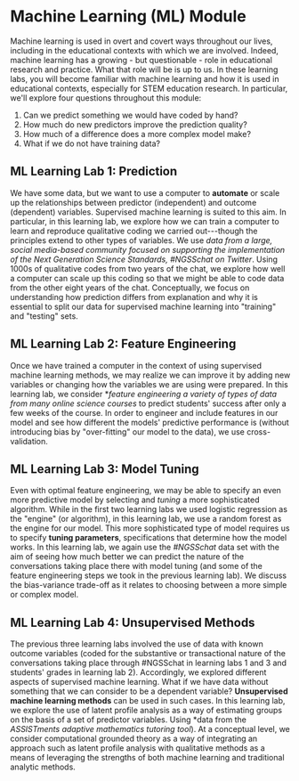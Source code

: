 # Machine Learning (ML) Module

Machine learning is used in overt and covert ways throughout our lives, including in the educational contexts with which we are involved. Indeed, machine learning has a growing - but questionable - role in educational research and practice. What that role will be is up to us. In these learning labs, you will become familiar with machine learning and how it is used in educational contexts, especially for STEM education research. In particular, we'll explore four questions throughout this module:

1. Can we predict something we would have coded by hand?
1. How much do new predictors improve the prediction quality?
1. How much of a difference does a more complex model make?
1. What if we do not have training data?

## ML Learning Lab 1: Prediction

We have some data, but we want to use a computer to **automate** or scale up the relationships between predictor (independent) and outcome (dependent) variables. Supervised machine learning is suited to this aim. In particular, in this learning lab, we explore how we can train a computer to learn and reproduce qualitative coding we carried out---though the principles extend to other types of variables. We use *data from a large, social media-based community focused on supporting the implementation of the Next Generation Science Standards, #NGSSchat on Twitter*. Using 1000s of qualitative codes from two years of the chat, we explore how well a computer can scale up this coding so that we might be able to code data from the other eight years of the chat. Conceptually, we focus on understanding how prediction differs from explanation and why it is essential to split our data for supervised machine learning into "training" and "testing" sets.  

## ML Learning Lab 2: Feature Engineering

Once we have trained a computer in the context of using supervised machine learning methods, we may realize we can improve it by adding new variables or changing how the variables we are using were prepared. In this learning lab, we consider **feature engineering* *a variety of types of data from many online science courses* to predict students' success after only a few weeks of the course. In order to engineer and include features in our model and see how different the models' predictive performance is (without introducing bias by "over-fitting" our model to the data), we use cross-validation.

## ML Learning Lab 3: Model Tuning

Even with optimal feature engineering, we may be able to specify an even more predictive model by selecting and *tuning* a more sophisticated algorithm. While in the first two learning labs we used logistic regression as the "engine" (or algorithm), in this learning lab, we use a random forest as the engine for our model. This more sophisticated type of model requires us to specify **tuning parameters**, specifications that determine how the model works. In this learning lab, we again use the _#NGSSchat_ data set with the aim of seeing how much better we can predict the nature of the conversations taking place there with model tuning (and some of the feature engineering steps we took in the previous learning lab). We discuss the bias-variance trade-off as it relates to choosing between a more simple or complex model.

## ML Learning Lab 4: Unsupervised Methods

The previous three learning labs involved the use of data with known outcome variables (coded for the substantive or transactional nature of the conversations taking place through #NGSSchat in learning labs 1 and 3 and students' grades in learning lab 2). Accordingly, we explored different aspects of supervised machine learning. What if we have data without something that we can consider to be a dependent variable? **Unsupervised machine learning methods** can be used in such cases. In this learning lab, we explore the use of latent profile analysis as a way of estimating groups on the basis of a set of predictor variables. Using *data from the _ASSISTments adaptive mathematics tutoring tool_). At a conceptual level, we consider computational grounded theory as a way of integrating an approach such as latent profile analysis with qualitative methods as a means of leveraging the strengths of both machine learning and traditional analytic methods. 